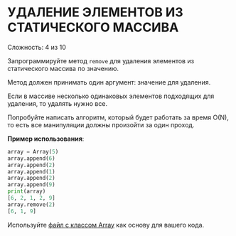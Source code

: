# УДАЛЕНИЕ ЭЛЕМЕНТОВ ИЗ СТАТИЧЕСКОГО МАССИВА

Сложность: 4 из 10

Запрограммируйте метод `remove` для удаления элементов из статического массива по значению.

Метод должен принимать один аргумент: значение для удаления.

Если в массиве несколько одинаковых элементов подходящих для удаления, то удалять нужно все.

Попробуйте написать алгоритм, который будет работать за время O(N), то есть все манипуляции должны произойти за один проход.

**Пример использования**:

```python
array = Array(5)
array.append(6)
array.append(2)
array.append(1)
array.append(2)
array.append(9)
print(array)
[6, 2, 1, 2, 9]
array.remove(2)
[6, 1, 9]
```

Используйте [файл с классом Array](initial.py) как основу для вашего кода.
